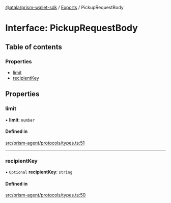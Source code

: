 [@atala/prism-wallet-sdk](../README.md) / [Exports](../modules.md) / PickupRequestBody

# Interface: PickupRequestBody

## Table of contents

### Properties

- [limit](PickupRequestBody.md#limit)
- [recipientKey](PickupRequestBody.md#recipientkey)

## Properties

### limit

• **limit**: `number`

#### Defined in

[src/prism-agent/protocols/types.ts:51](https://github.com/input-output-hk/atala-prism-wallet-sdk-ts/blob/f8f2652/src/prism-agent/protocols/types.ts#L51)

___

### recipientKey

• `Optional` **recipientKey**: `string`

#### Defined in

[src/prism-agent/protocols/types.ts:50](https://github.com/input-output-hk/atala-prism-wallet-sdk-ts/blob/f8f2652/src/prism-agent/protocols/types.ts#L50)
